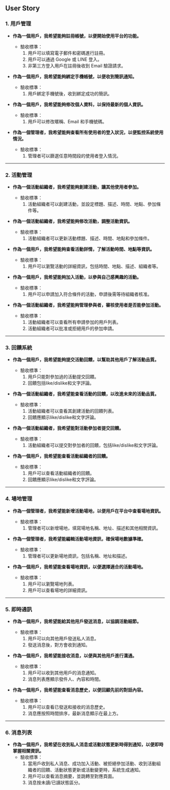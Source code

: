 ## User Story

### 1. 用戶管理
- **作為一個用戶，我希望能夠註冊帳號，以便開始使用平台的功能。**
  - 驗收標準：
    1. 用戶可以填寫電子郵件和密碼進行註冊。
    2. 用戶可以通過 Google 或 LINE 登入。
    3. 非第三方登入用戶在註冊後收到 Email 驗證請求。

- **作為一個用戶，我希望能夠綁定手機帳號，以便收到簡訊通知。**
  - 驗收標準：
    1. 用戶綁定手機號後，收到綁定成功的簡訊。

- **作為一個用戶，我希望能夠修改個人資料，以保持最新的個人資訊。**
  - 驗收標準：
    1. 用戶可以修改暱稱、Email 和手機號碼。

- **作為一個管理者，我希望能夠查看所有使用者的登入狀況，以便監控系統使用情況。**
  - 驗收標準：
    1. 管理者可以篩選任意時間段的使用者登入情況。

---

### 2. 活動管理
- **作為一個活動組織者，我希望能夠創建活動，讓其他使用者參加。**
  - 驗收標準：
    1. 活動組織者可以創建活動，並設定標題、描述、時間、地點、參加條件等。

- **作為一個活動組織者，我希望能夠修改活動，調整活動資訊。**
  - 驗收標準：
    1. 活動組織者可以更新活動標題、描述、時間、地點和參加條件。

- **作為一個用戶，我希望能夠查看活動詳情，了解活動時間、地點等資訊。**
  - 驗收標準：
    1. 用戶可以瀏覽活動的詳細資訊，包括時間、地點、描述、組織者等。

- **作為一個用戶，我希望能夠加入活動，以參與自己感興趣的活動。**
  - 驗收標準：
    1. 用戶可以申請加入符合條件的活動，申請後需等待組織者核准。

- **作為一個活動組織者，我希望能夠管理參與者，審核使用者是否能參加活動。**
  - 驗收標準：
    1. 活動組織者可以查看所有申請參加的用戶列表。
    2. 活動組織者可以批准或拒絕用戶的參加申請。

---

### 3. 回饋系統
- **作為一個用戶，我希望能夠提交活動回饋，以幫助其他用戶了解活動品質。**
  - 驗收標準：
    1. 用戶只能對參加過的活動提交回饋。
    2. 回饋包括like/dislike和文字評論。

- **作為一個活動組織者，我希望能查看活動的回饋，以改進未來的活動品質。**
  - 驗收標準：
    1. 活動組織者可以查看其創建活動的回饋列表。
    2. 回饋應顯示like/dislike和文字評論。

- **作為一個活動組織者，我希望能對活動參加者提交回饋。**
  - 驗收標準：
    1. 活動組織者可以提交對參加者的回饋，包括like/dislike和文字評論。

- **作為一個用戶，我希望能查看活動組織者的回饋。**
  - 驗收標準：
    1. 用戶可以查看活動組織者的回饋。
    2. 回饋應顯示like/dislike和文字評論。

---

### 4. 場地管理
- **作為一個管理者，我希望能新增活動場地，以便用戶在平台中查看場地資訊。**
  - 驗收標準：
    1. 管理者可以新增場地，填寫場地名稱、地址、描述和其他相關資訊。

- **作為一個管理者，我希望能編輯活動場地資訊，確保場地數據準確。**
  - 驗收標準：
    1. 管理者可以更新場地資訊，包括名稱、地址和描述。

- **作為一個用戶，我希望能查看場地資訊，以便選擇適合的活動場地。**
  - 驗收標準：
    1. 用戶可以瀏覽場地列表。
    2. 用戶可以查看場地的詳細資訊。

---

### 5. 即時通訊
- **作為一個用戶，我希望能給其他用戶發送消息，以協調活動細節。**
  - 驗收標準：
    1. 用戶可以向其他用戶發送私人消息。
    2. 發送消息後，對方會收到通知。

- **作為一個用戶，我希望能接收消息，以便與其他用戶進行溝通。**
  - 驗收標準：
    1. 用戶可以收到其他用戶的消息通知。
    2. 消息列表應顯示發件人、內容和時間。

- **作為一個用戶，我希望能查看消息歷史，以便回顧先前的對話內容。**
  - 驗收標準：
    1. 用戶可以查看已發送和接收的消息歷史。
    2. 消息應按照時間排序，最新消息顯示在最上方。

---

### 6. 消息列表
- **作為一個用戶，我希望在收到私人消息或活動狀態更新時得到通知，以便即時掌握相關資訊。**
  - 驗收標準：
    1. 當用戶收到私人消息、成功加入活動、被拒絕參加活動、收到活動組織者的回饋、活動狀態更新或活動變更時，系統生成通知。
    2. 用戶可以查看消息摘要，並跳轉至對應頁面。
    3. 消息按未讀/已讀狀態區分。

